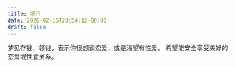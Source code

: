 ```yaml
---
title: 银行
date: 2020-02-15T20:54:12+08:00
draft: false
---
```


梦见存钱、领钱，表示你很想谈恋爱，或是渴望有性爱。
希望能安全享受美好的恋爱或性爱关系。
